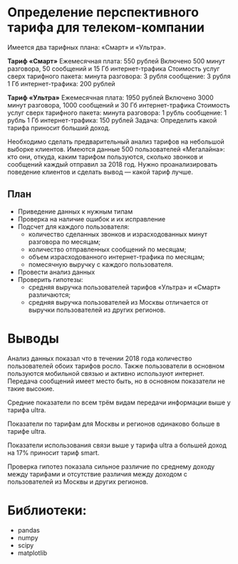 # Определение перспективного тарифа для телеком-компании
Имеется два тарифных плана: «Смарт» и «Ультра».

**Тариф «Смарт»**
Ежемесячная плата: 550 рублей
Включено 500 минут разговора, 50 сообщений и 15 Гб интернет-трафика
Стоимость услуг сверх тарифного пакета:
минута разговора: 3 рубля
сообщение: 3 рубля
1 Гб интернет-трафика: 200 рублей

**Тариф «Ультра»**
Ежемесячная плата: 1950 рублей
Включено 3000 минут разговора, 1000 сообщений и 30 Гб интернет-трафика
Стоимость услуг сверх тарифного пакета:
минута разговора: 1 рубль
сообщение: 1 рубль
1 Гб интернет-трафика: 150 рублей
Задача: Определить какой тарифа приносит больший доход.

Необходимо сделать предварительный анализ тарифов на небольшой выборке клиентов. Имеются данные 500 пользователей «Мегалайна»: кто они, откуда, каким тарифом пользуются, сколько звонков и сообщений каждый отправил за 2018 год. Нужно проанализировать поведение клиентов и сделать вывод — какой тариф лучше.

## План

* Приведение данных к нужным типам
* Проверка на наличие ошибок и их исправление
* Подсчет для каждого пользователя:
    * количество сделанных звонков и израсходованных минут разговора по месяцам;
    * количество отправленных сообщений по месяцам;
    * объем израсходованного интернет-трафика по месяцам;
    * помесячную выручку с каждого пользователя.
* Провести анализ данных
* Проверить гипотезы:
    * средняя выручка пользователей тарифов «Ультра» и «Смарт» различаются;
    * средняя выручка пользователей из Москвы отличается от выручки пользователей из других регионов.

# Выводы
Анализ данных показал что в течении 2018 года количество пользователей обоих тарифов росло. Также пользователи в основном пользуются мобильной связью и активно используют интернет. Передача сообщений имеет место быть, но в основном показатели не такие высокие.

Средние показатели по всем трём видам передачи информации выше у тарифа ultra.

Показатели по тарифам для Москвы и регионов одинаково больше в тарифе ultra.

Показатели использования связи выше у тарифа ultra а большей доход на 17% приносит тариф smart.

Проверка гипотез показала сильное различие по среднему доходу между тарифами и отсутствие различия между доходом с пользователей из Москвы и других регионов.

# Библиотеки:
* pandas
* numpy
* scipy
* matplotlib
